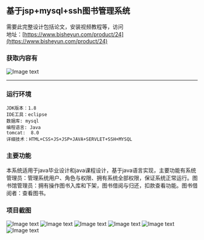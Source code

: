 ## 基于jsp+mysql+ssh图书管理系统
需要此完整设计包括论文，安装视频教程等，访问   
地址：[https://www.bisheyun.com/product/24](https://www.bisheyun.com/product/24)

### 获取内容有
![Image text](https://www.bisheyun.com/uploads/images/wangEditor/202105/18/prouduct_1621322993_TWBJ8xr03F.jpg)


***
### 运行环境 
```
JDK版本：1.8
IDE工具：eclipse
数据库: mysql
编程语言: Java
tomcat:  8.0
详细技术：HTML+CSS+JS+JSP+JAVA+SERVLET+SSH+MYSQL  
```
### 主要功能 
本系统适用于java毕业设计和java课程设计，基于java语言实现，主要功能有系统管理员：管理系统用户、角色与权限、拥有系统全部权限，保证系统正常运行。图书馆管理员：拥有操作图书入库和下架，图书借阅与归还，扣款查看功能。图书借阅者：查看图书。
 
### 项目截图  
  ![Image text](https://www.bisheyun.com/uploads/images/wangEditor/202105/18/prouduct_1621323059_c5wVfBlJEg.jpg)
  ![Image text](https://www.bisheyun.com/uploads/images/wangEditor/202105/18/prouduct_1621323059_CgFrytbUsM.jpg)
  ![Image text](https://www.bisheyun.com/uploads/images/wangEditor/202105/18/prouduct_1621323072_hwr6PVrI78.jpg)
  ![Image text](https://www.bisheyun.com/uploads/images/wangEditor/202105/18/prouduct_1621323072_LSVmv4b3IW.jpg)
  ![Image text](https://www.bisheyun.com/uploads/images/wangEditor/202105/18/prouduct_1621323072_hIkugOR0nJ.jpg)
  ![Image text](https://www.bisheyun.com/uploads/images/wangEditor/202105/18/prouduct_1621323072_MvSUw0JrtF.jpg)
